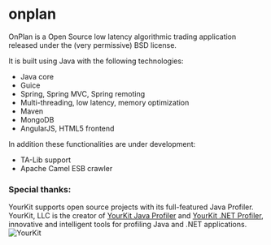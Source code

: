 # onplan
OnPlan is a Open Source low latency algorithmic trading application released under the (very permissive) BSD license.

It is built using Java with the following technologies:
- Java core
- Guice
- Spring, Spring MVC, Spring remoting
- Multi-threading, low latency, memory optimization
- Maven
- MongoDB
- AngularJS, HTML5 frontend

In addition these functionalities are under development:
- TA-Lib support
- Apache Camel ESB crawler

### Special thanks:
YourKit supports open source projects with its full-featured Java Profiler.
YourKit, LLC is the creator of <a href="https://www.yourkit.com/java/profiler/index.jsp">YourKit Java Profiler</a>
and <a href="https://www.yourkit.com/.net/profiler/index.jsp">YourKit .NET Profiler</a>,
innovative and intelligent tools for profiling Java and .NET applications.
![YourKit](https://www.yourkit.com/images/yk_logo.png)
